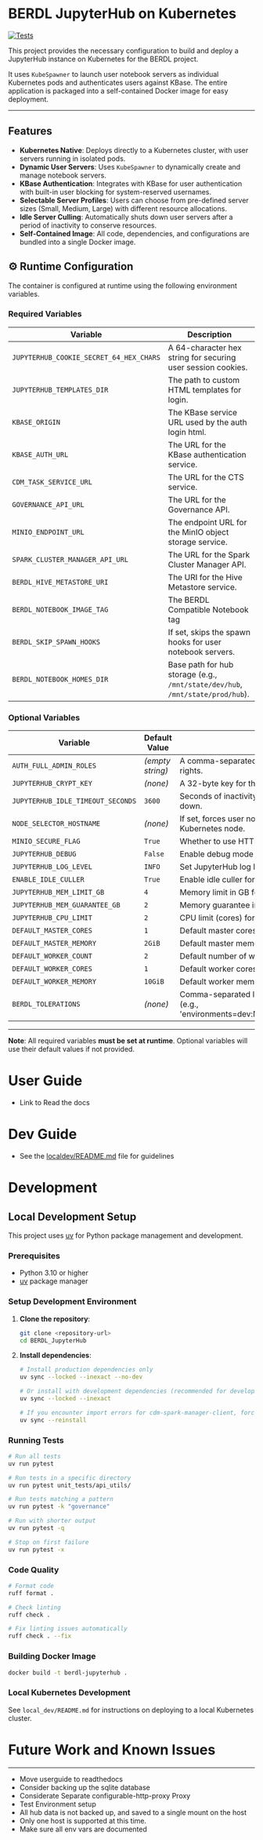 # BERDL JupyterHub on Kubernetes

[![Tests](https://github.com/kbase/BERDL_JupyterHub/actions/workflows/test.yml/badge.svg)](https://github.com/kbase/BERDL_JupyterHub/actions/workflows/test.yml)

This project provides the necessary configuration to build and deploy a JupyterHub instance on Kubernetes for the BERDL project.

It uses `KubeSpawner` to launch user notebook servers as individual Kubernetes pods and authenticates users against KBase. The entire application is packaged into a self-contained Docker image for easy deployment.

---

## Features

* **Kubernetes Native**: Deploys directly to a Kubernetes cluster, with user servers running in isolated pods.
* **Dynamic User Servers**: Uses `KubeSpawner` to dynamically create and manage notebook servers.
* **KBase Authentication**: Integrates with KBase for user authentication with built-in user blocking for system-reserved usernames.
* **Selectable Server Profiles**: Users can choose from pre-defined server sizes (Small, Medium, Large) with different resource allocations.
* **Idle Server Culling**: Automatically shuts down user servers after a period of inactivity to conserve resources.
* **Self-Contained Image**: All code, dependencies, and configurations are bundled into a single Docker image.


## ⚙️ Runtime Configuration

The container is configured at runtime using the following environment variables.

### Required Variables

| Variable                                | Description                                               |
|-----------------------------------------|-----------------------------------------------------------|
| `JUPYTERHUB_COOKIE_SECRET_64_HEX_CHARS` | A 64-character hex string for securing user session cookies. |
| `JUPYTERHUB_TEMPLATES_DIR`              | The path to custom HTML templates for login.              |
| `KBASE_ORIGIN`                          | The KBase service URL used by the auth login html.        |
| `KBASE_AUTH_URL`                        | The URL for the KBase authentication service.             |
| `CDM_TASK_SERVICE_URL`                  | The URL for the CTS service.                              |
| `GOVERNANCE_API_URL`                    | The URL for the Governance API.                           |
| `MINIO_ENDPOINT_URL`                    | The endpoint URL for the MinIO object storage service.    |
| `SPARK_CLUSTER_MANAGER_API_URL`         | The URL for the Spark Cluster Manager API.                |
| `BERDL_HIVE_METASTORE_URI`              | The URI for the Hive Metastore service.                   |
| `BERDL_NOTEBOOK_IMAGE_TAG`              | The BERDL Compatible Notebook tag                         |
| `BERDL_SKIP_SPAWN_HOOKS`                | If set, skips the spawn hooks for user notebook servers.  |
| `BERDL_NOTEBOOK_HOMES_DIR`              | Base path for hub storage (e.g., `/mnt/state/dev/hub`, `/mnt/state/prod/hub`). |
### Optional Variables

| Variable                                | Default Value    | Description                                                                      |
|-----------------------------------------|------------------|----------------------------------------------------------------------------------|
| `AUTH_FULL_ADMIN_ROLES`                 | _(empty string)_ | A comma-separated list of KBase roles to be granted full admin rights.           |
| `JUPYTERHUB_CRYPT_KEY`                  | _(none)_         | A 32-byte key for the authenticator to encrypt auth state.                       |
| `JUPYTERHUB_IDLE_TIMEOUT_SECONDS`       | `3600`           | Seconds of inactivity before a user's server is automatically shut down.         |
| `NODE_SELECTOR_HOSTNAME`                | _(none)_         | If set, forces user notebook pods to be scheduled on a specific Kubernetes node. |
| `MINIO_SECURE_FLAG`                     | `True`           | Whether to use HTTPS for MinIO connections.                                      |
| `JUPYTERHUB_DEBUG`                      | `False`          | Enable debug mode for JupyterHub.                                                |
| `JUPYTERHUB_LOG_LEVEL`                  | `INFO`           | Set JupyterHub log level (DEBUG, INFO, WARN, ERROR).                             |
| `ENABLE_IDLE_CULLER`                    | `True`           | Enable idle culler for JupyterHub.                                               |
| `JUPYTERHUB_MEM_LIMIT_GB`               | `4`              | Memory limit in GB for JupyterHub user containers.                               |
| `JUPYTERHUB_MEM_GUARANTEE_GB`           | `2`              | Memory guarantee in GB for JupyterHub user containers.                           |
| `JUPYTERHUB_CPU_LIMIT`                  | `2`              | CPU limit (cores) for JupyterHub user containers.                                |
| `DEFAULT_MASTER_CORES`                  | `1`              | Default master cores for Spark clusters.                                         |
| `DEFAULT_MASTER_MEMORY`                 | `2GiB`           | Default master memory for Spark clusters.                                         |
| `DEFAULT_WORKER_COUNT`                  | `2`              | Default number of worker nodes for Spark clusters.                               |
| `DEFAULT_WORKER_CORES`                  | `1`              | Default worker cores for Spark clusters.                                         |
| `DEFAULT_WORKER_MEMORY`                 | `10GiB`          | Default worker memory for Spark clusters.                                         |
| `BERDL_TOLERATIONS`                     | _(none)_         | Comma-separated list of tolerations in format 'key=value:effect' (e.g., 'environments=dev:NoSchedule,environments=prod:NoSchedule'). |

---

**Note**: All required variables **must be set at runtime**. Optional variables will use their default values if not provided.

# User Guide
* Link to Read the docs

# Dev Guide
* See the [localdev/README.md](local_dev/README.md) file for guidelines


# Development

## Local Development Setup

This project uses [uv](https://docs.astral.sh/uv/) for Python package management and development.

### Prerequisites

- Python 3.10 or higher
- [uv](https://docs.astral.sh/uv/getting-started/installation/) package manager

### Setup Development Environment

1. **Clone the repository**:
   ```bash
   git clone <repository-url>
   cd BERDL_JupyterHub
   ```

2. **Install dependencies**:
   ```bash
   # Install production dependencies only
   uv sync --locked --inexact --no-dev
   
   # Or install with development dependencies (recommended for development)
   uv sync --locked --inexact
   
   # If you encounter import errors for cdm-spark-manager-client, force reinstall
   uv sync --reinstall
   ```

### Running Tests

```bash
# Run all tests
uv run pytest

# Run tests in a specific directory
uv run pytest unit_tests/api_utils/

# Run tests matching a pattern
uv run pytest -k "governance"

# Run with shorter output
uv run pytest -q

# Stop on first failure
uv run pytest -x
```

### Code Quality

```bash
# Format code
ruff format .

# Check linting
ruff check .

# Fix linting issues automatically
ruff check . --fix
```

### Building Docker Image

```bash
docker build -t berdl-jupyterhub .
```

### Local Kubernetes Development

See `local_dev/README.md` for instructions on deploying to a local Kubernetes cluster.

# Future Work and Known Issues

---
* Move userguide to readthedocs
* Consider backing up the sqlite database
* Considerate Separate configurable-http-proxy Proxy
* Test Environment setup
* All hub data is not backed up, and saved to a single mount on the host
* Only one host is supported at this time.
* Make sure all env vars are documented